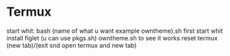 # Termux
start whit:
bash (name of what u want example owntheme).sh
first start whit install figlet (u can use pkgs.sh)
owntheme.sh to see it works reset termux (new tab)/(exit snd open termux and new tab)
